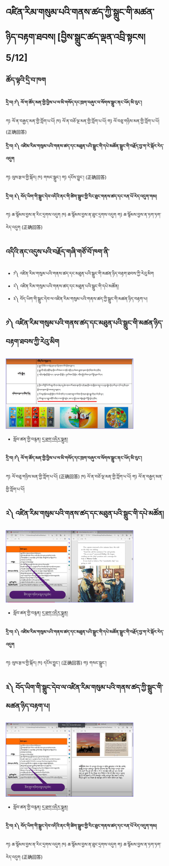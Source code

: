 # འཛིན་རིམ་གསུམ་པའི་གནས་ཚད་ཀྱི་སྒྲུང་གི་མཚན་ཉིད་བརྟག་ཐབས། [བྱིས་སྒྲུང་ཚད་ལྡན་འབྲི་སྟངས། 5/12]
## ཚོད་ལྟའི་དྲི་བ་ཁག #### 
#### དྲི་བ། ༡༽ ལོ་ག་ཚོད་མན་གྱི་བྱིས་པ་ལ་མི་གསོད་དང་ཁྲག་བཞུར་བ་སོགས་སྒྲུང་ནང་ཡོད་མི་རུང་།
ཀ) ལོ་ན་བརྒྱད་མན་གྱི་ཀློག་པ་པོ།    ཁ) ལོ་ན་བཅོ་ལྔ་མན་གྱི་ཀློག་པ་པོ།       ག) ལོ་བཅུ་གཉིས་མན་གྱི་ཀློག་པ་པོ།  (正确回答)

#### དྲི་བ། ༢༽ འཛིམ་རིམ་གསུམ་པའི་གནས་ཚད་དང་མཐུན་པའི་སྒྲུང་གི་དཔེ་མཚོན་སྒྲུང་གི་བརྗོད་བྱ་ག་རེ་སྐོར་རེད་འདུག
ཀ) ལུས་རྩལ་གྱི་སྐོར།        ཁ) གསང་སྒྲུང་།            ག) དངོས་བྱུང་། (正确回答)

#### དྲི་བ། ༣༽ བོད་ཡིག་གི་སྒྲུང་དེབ་འདིའི་ནང་གི་ཚིག་སྒྲུབ་གྱི་རིང་ཐུང་གནས་ཚད་དང་རན་པོ་རེད་འདུག་གམ།
ཀ) ཆ་སྙོམས་བྱས་ན་རིང་དྲགས་འདུག         ཁ) ཆ་སྙོམས་བྱས་ན་ཐུང་དྲགས་འདུག              ག) ཆ་སྙོམས་བྱས་ན་ཏག་ཏག་རེད་འདུག (正确回答)

## འདིའི་ནང་འདུས་པའི་བརྗོད་གཞི་གཙོ་བོ་ཁག་ནི་ 

- ༡༽ འཛིན་རིམ་གསུམ་པའི་གནས་ཚད་དང་མཐུན་པའི་སྒྲུང་གི་མཚན་ཉིད་བརྟག་ཐབས་ཀྱི་རེའུ་མིག
- ༢༽ འཛིན་རིམ་གསུམ་པའི་གནས་ཚད་དང་མཐུན་པའི་སྒྲུང་གི་དཔེ་མཚོན།
- ༣༽ བོད་ཡིག་གི་སྒྲུང་དེབ་ལ་འཛིན་རིམ་གསུམ་པའི་གནས་ཚད་ཀྱི་སྒྲུང་གི་མཚན་ཉིད་བརྟག་པ།



## ༡༽ འཛིན་རིམ་གསུམ་པའི་གནས་ཚད་དང་མཐུན་པའི་སྒྲུང་གི་མཚན་ཉིད་བརྟག་ཐབས་ཀྱི་རེའུ་མིག
<img src="https://github.com/buda-base/budax/blob/master/howtoguides/CSW05/images/001.jpg" width="80%" height="80%">

- སློབ་ཚན་གྱི་བརྙན། [དྲ་ཐག་འདིར་སྣུན།](https://drive.google.com/file/d/15bN-L9rwQ_2yObZGK2Czvlr8LyRAfD9N/view?usp=share_link)

#### དྲི་བ། ༡༽ ལོ་ག་ཚོད་མན་གྱི་བྱིས་པ་ལ་མི་གསོད་དང་ཁྲག་བཞུར་བ་སོགས་སྒྲུང་ནང་ཡོད་མི་རུང་།
ཀ) ལོ་བཅུ་གཉིས་མན་གྱི་ཀློག་པ་པོ།  (正确回答)    ཁ) ལོ་ན་བཅོ་ལྔ་མན་གྱི་ཀློག་པ་པོ།       ག) ལོ་ན་བརྒྱད་མན་གྱི་ཀློག་པ་པོ།

## ༢༽ འཛིན་རིམ་གསུམ་པའི་གནས་ཚད་དང་མཐུན་པའི་སྒྲུང་གི་དཔེ་མཚོན།
<img src="https://github.com/buda-base/budax/blob/master/howtoguides/CSW05/images/002.jpg" width="80%" height="80%">

- སློབ་ཚན་གྱི་བརྙན། [དྲ་ཐག་འདིར་སྣུན།](https://drive.google.com/file/d/1_L1lmhSipZ8YOqfIwIwAhcDMBRdf5bQu/view?usp=share_link)

#### དྲི་བ། ༢༽ འཛིམ་རིམ་གསུམ་པའི་གནས་ཚད་དང་མཐུན་པའི་སྒྲུང་གི་དཔེ་མཚོན་སྒྲུང་གི་བརྗོད་བྱ་ག་རེ་སྐོར་རེད་འདུག
ཀ) ལུས་རྩལ་གྱི་སྐོར།        ཁ) དངོས་བྱུང་། (正确回答)            ག) གསང་སྒྲུང་།

## ༣༽ བོད་ཡིག་གི་སྒྲུང་དེབ་ལ་འཛིན་རིམ་གསུམ་པའི་གནས་ཚད་ཀྱི་སྒྲུང་གི་མཚན་ཉིད་བརྟག་པ།
<img src="https://github.com/buda-base/budax/blob/master/howtoguides/CSW05/images/003.jpg" width="80%" height="80%">

- སློབ་ཚན་གྱི་བརྙན། [དྲ་ཐག་འདིར་སྣུན།](https://drive.google.com/file/d/178rwH0Qc-rlCKkPn_OgDWXAXMX3UtSuf/view?usp=share_link)

#### དྲི་བ། ༣༽ བོད་ཡིག་གི་སྒྲུང་དེབ་འདིའི་ནང་གི་ཚིག་སྒྲུབ་གྱི་རིང་ཐུང་གནས་ཚད་དང་རན་པོ་རེད་འདུག་གམ།
ཀ) ཆ་སྙོམས་བྱས་ན་རིང་དྲགས་འདུག         ཁ) ཆ་སྙོམས་བྱས་ན་ཐུང་དྲགས་འདུག              ག) ཆ་སྙོམས་བྱས་ན་ཏག་ཏག་རེད་འདུག (正确回答)




